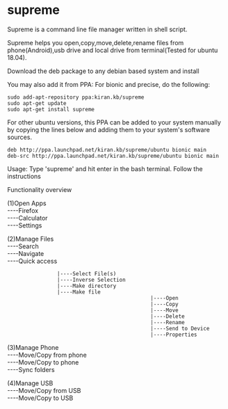 # supreme
Supreme is a command line file manager written in shell script.

Supreme helps you open,copy,move,delete,rename files from phone(Android),usb drive and local drive from terminal(Tested for ubuntu 18.04).

Download the deb package to any debian based system and install

You may also add it from PPA:
For bionic and precise, do the following:

    sudo add-apt-repository ppa:kiran.kb/supreme
    sudo apt-get update
    sudo apt-get install supreme
    
For other ubuntu versions, this PPA can be added to your system manually by copying the lines below and adding them to your system's software sources.

    deb http://ppa.launchpad.net/kiran.kb/supreme/ubuntu bionic main 
    deb-src http://ppa.launchpad.net/kiran.kb/supreme/ubuntu bionic main

Usage: Type 'supreme' and hit enter in the bash terminal. Follow the instructions

Functionality overview

(1)Open Apps                                                                                                                                          
    ----Firefox                                                                                                                                     
    ----Calculator                                                                                                                  
    ----Settings                                                                                                                    
    
(2)Manage Files                                                                                                                                     
    ----Search                                                                                                                             
    ----Navigate                                                                                                                          
    ----Quick access                                                                                                                
    
                    |----Select File(s)
                    |----Inverse Selection
                    |----Make directory
                    |----Make file
                                                  |----Open
                                                  |----Copy
                                                  |----Move
                                                  |----Delete
                                                  |----Rename
                                                  |----Send to Device
                                                  |----Properties

(3)Manage Phone                                                                                                                     
    ----Move/Copy from phone                                                                                                        
    ----Move/Copy to phone                                                                                                          
    ----Sync folders                                                                                                                                                                                                                              
    
(4)Manage USB                                                                                                                       
    ----Move/Copy from USB                                                                                                          
    ----Move/Copy to USB                                                                                                            
    
